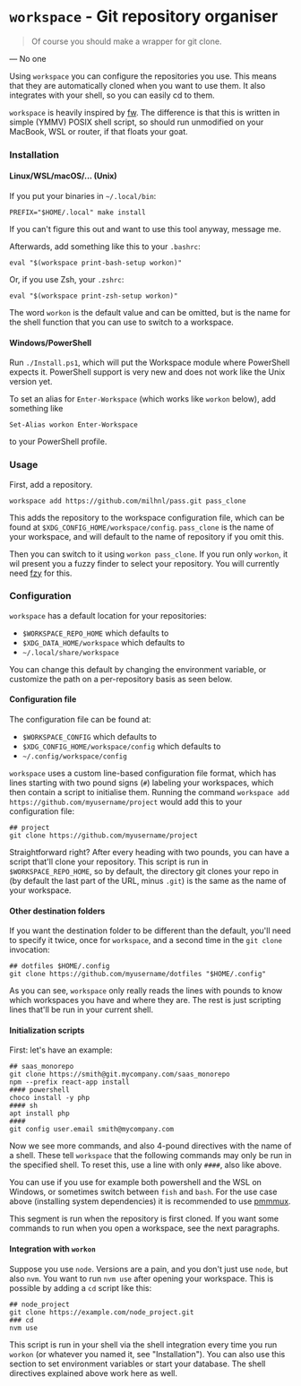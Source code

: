 `workspace` - Git repository organiser
======================================

  > Of course you should make a wrapper for git clone.

— No one

Using `workspace` you can configure the repositories you use. This means
that they are automatically cloned when you want to use them. It also
integrates with your shell, so you can easily cd to them.

`workspace` is heavily inspired by
[fw](https://github.com/brocode/fw). The difference is that this is
written in simple (YMMV) POSIX shell script, so should run unmodified
on your MacBook, WSL or router, if that floats your goat.

### Installation

#### Linux/WSL/macOS/... (Unix)

If you put your binaries in `~/.local/bin`:

    PREFIX="$HOME/.local" make install

If you can't figure this out and want to use this tool anyway, message me.

Afterwards, add something like this to your `.bashrc`:

    eval "$(workspace print-bash-setup workon)"

Or, if you use Zsh, your `.zshrc`:

    eval "$(workspace print-zsh-setup workon)"

The word `workon` is the default value and can be omitted, but is the
name for the shell function that you can use to switch to a workspace.

#### Windows/PowerShell

Run `./Install.ps1`, which will put the Workspace module where PowerShell
expects it. PowerShell support is very new and does not work like the
Unix version yet.

To set an alias for `Enter-Workspace` (which works like `workon` below),
add something like

    Set-Alias workon Enter-Workspace

to your PowerShell profile.

### Usage

First, add a repository.

    workspace add https://github.com/milhnl/pass.git pass_clone

This adds the repository to the workspace configuration file, which can
be found at `$XDG_CONFIG_HOME/workspace/config`. `pass_clone` is the
name of your workspace, and will default to the name of repository if
you omit this.

Then you can switch to it using `workon pass_clone`. If you run only
`workon`, it wil present you a fuzzy finder to select your repository. You
will currently need [fzy](https://github.com/jhawthorn/fzy) for this.

### Configuration

`workspace` has a default location for your repositories:

  - `$WORKSPACE_REPO_HOME` which defaults to
  - `$XDG_DATA_HOME/workspace` which defaults to
  - `~/.local/share/workspace`

You can change this default by changing the environment variable, or
customize the path on a per-repository basis as seen below.

#### Configuration file

The configuration file can be found at:

  - `$WORKSPACE_CONFIG` which defaults to
  - `$XDG_CONFIG_HOME/workspace/config` which defaults to
  - `~/.config/workspace/config`

`workspace` uses a custom line-based configuration file format, which
has lines starting with two pound signs (`#`) labeling your workspaces,
which then contain a script to initialise them. Running the command
`workspace add https://github.com/myusername/project` would add this to
your configuration file:

    ## project
    git clone https://github.com/myusername/project

Straightforward right? After every heading with two pounds, you can
have a script that'll clone your repository. This script is run in
`$WORKSPACE_REPO_HOME`, so by default, the directory git clones your
repo in (by default the last part of the URL, minus `.git`) is the same
as the name of your workspace.

#### Other destination folders

If you want the destination folder to be different than the default,
you'll need to specify it twice, once for `workspace`, and a second time
in the `git clone` invocation:

    ## dotfiles $HOME/.config
    git clone https://github.com/myusername/dotfiles "$HOME/.config"

As you can see, `workspace` only really reads the lines with pounds to
know which workspaces you have and where they are. The rest is just
scripting lines that'll be run in your current shell.

#### Initialization scripts

First: let's have an example:

    ## saas_monorepo
    git clone https://smith@git.mycompany.com/saas_monorepo
    npm --prefix react-app install
    #### powershell
    choco install -y php
    #### sh
    apt install php
    ####
    git config user.email smith@mycompany.com

Now we see more commands, and also 4-pound directives with the name of
a shell. These tell `workspace` that the following commands may only be
run in the specified shell. To reset this, use a line with only `####`,
also like above.

You can use if you use for example both powershell and the WSL on
Windows, or sometimes switch between `fish` and `bash`. For the
use case above (installing system dependencies) it is recommended to use
[pmmmux](https://github.com/Eforah-oss/pmmux).

This segment is run when the repository is first cloned. If you want
some commands to run when you open a workspace, see the next paragraphs.

#### Integration with `workon`
Suppose you use `node`. Versions are a pain, and you don't just use
`node`, but also `nvm`. You want to run `nvm use` after opening your
workspace. This is possible by adding a `cd` script like this:

    ## node_project
    git clone https://example.com/node_project.git
    ### cd
    nvm use

This script is run in your shell via the shell integration every time
you run `workon` (or whatever you named it, see "Installation"). You can
also use this section to set environment variables or start your database.
The shell directives explained above work here as well.
